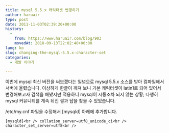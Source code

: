 ```yaml
---
title: mysql 5.5.x 캐릭터셋 변경하기
author: haruair
type: post
date: 2011-11-03T02:39:20+00:00
history:
  - 
    from: https://www.haruair.com/blog/903
    movedAt: 2018-09-13T22:02:40+00:00
lang: ko
slug: changing-the-mysql-5.5.x-character-set
categories:
  - 개발 이야기

---
```

이번에 mysql 최신 버전을 써보겠다는 일념으로 mysql 5.5.x 소스를 받아 컴파일해서 서버에 올렸습니다. 이상하게 한글이 깨져 보니 기본 캐릭터셋이 latin1로 되어 있어서 변경해보고자 검색을 해봤지만 적용하니 mysql이 시동조차 되지 않는 상황; 다행히 mysql 커뮤니티를 계속 뒤진 결과 답을 찾을 수 있었습니다.

/etc/my.cnf 파일을 수정해서 [mysqld] 아래에 추가합니다.

 `[mysqld]<br />
collation_server=utf8_unicode_ci<br />
character_set_server=utf8<br />
`